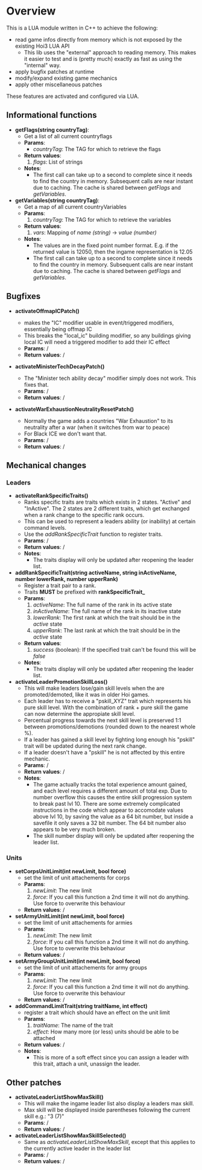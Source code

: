 # Overview

This is a LUA module written in C++ to achieve the following:
* read game infos directly from memory which is not exposed by the existing Hoi3 LUA API
    * This lib uses the "external" approach to reading memory. This makes it easier to test and is (pretty much) exactly as fast as using the "internal" way.
* apply bugfix patches at runtime
* modify/expand existing game mechanics
* apply other miscellaneous patches

These features are activated and configured via LUA.


## Informational functions
* **getFlags(string countryTag)**:
    * Get a list of all current countryflags
    * **Params**:
        * *countryTag*: The TAG for which to retrieve the flags
    * **Return values**:
        1. *flags*: List of strings
    * **Notes**:
        * The first call can take up to a second to complete since it needs to find the country in memory. Subsequent calls are near instant due to caching. The cache is shared between *getFlags* and *getVariables*.
* **getVariables(string countryTag)**:
    * Get a map of all current countryVariables
    * **Params**:
        1. *countryTag*: The TAG for which to retrieve the variables
    * **Return values**:
        1. *vars*: Mapping of *name (string)* -> *value (number)*
    * **Notes**:
        * The values are in the fixed point number format. E.g. if the returned value is 12050, then the ingame representation is 12.05
        * The first call can take up to a second to complete since it needs to find the country in memory. Subsequent calls are near instant due to caching. The cache is shared between *getFlags* and *getVariables*.

## Bugfixes
* **activateOffmapICPatch()**
    * makes the "IC" modifier usable in event/triggered modifiers, essentially being offmap IC
    * This breaks the "local_ic" building modifier, so any buildings giving local IC will need a triggered modifier to add their IC effect
    * **Params**: /
    * **Return values**: /

* **activateMinisterTechDecayPatch()**
    * The "Minister tech ability decay" modifier simply does not work. This fixes that.
    * **Params**: /
    * **Return values**: /
* **activateWarExhaustionNeutralityResetPatch()**
    * Normally the game adds a countries "War Exhaustion" to its neutrality after a war (when it switches from war to peace)
    * For Black ICE we don't want that.
    * **Params**: /
    * **Return values**: /

## Mechanical changes
### Leaders
* **activateRankSpecificTraits()**
    * Ranks specific traits are traits which exists in 2 states. "Active" and "InActive". The 2 states are 2 different traits, which get exchanged when a rank change to the specific rank occurs.
    * This can be used to represent a leaders ability (or inability) at certain command levels.
    * Use the *addRankSpecificTrait* function to register traits.
    * **Params**: /
    * **Return values**: /
    * **Notes**:
        * The traits display will only be updated after reopening the leader list.
* **addRankSpecificTrait(string activeName, string inActiveName, number lowerRank, number upperRank)**
    * Register a trait pair to a rank.
    * Traits **MUST** be prefixed with **rankSpecificTrait_**
    * **Params**:
        1. *activeName*: The full name of the rank in its active state
        2. *inActiveName*: The full name of the rank in its inactive state
        3. *lowerRank*: The first rank at which the trait should be in the *active* state
        4. *upperRank*: The last rank at which the trait should be in the *active* state
    * **Return values**:
        1. *success* (boolean): If the specified trait can't be found this will be *false*
    * **Notes**:
        * The traits display will only be updated after reopening the leader list.
* **activateLeaderPromotionSkillLoss()**
    * This will make leaders lose/gain skill levels when the are promoted/demoted, like it was in older Hoi games.
    * Each leader has to receive a "pskill_XYZ" trait which represents his pure skill level. With the combination of rank + pure skill the game can now determine the appropiate skill level.
    * Percentual progress towards the next skill level is preserved 1:1 between promotions/demotions (rounded down to the nearest whole %).
    * If a leader has gained a skill level by fighting long enough his "pskill" trait will be updated during the next rank change.
    * If a leader doesn't have a "pskill" he is not affected by this entire mechanic.
    * **Params**: /
    * **Return values**: /
    * **Notes**:
        * The game actually tracks the total experience amount gained, and each level requires a different amount of total exp. Due to number overflow this causes the entire skill progression system to break past lvl 10. There are some extremely complicated instructions in the code which appear to accomodate values above lvl 10, by saving the value as a 64 bit number, but inside a savefile it only saves a 32 bit number. The 64 bit number also appears to be very much broken.
        * The skill number display will only be updated after reopening the leader list.
### Units
* **setCorpsUnitLimit(int newLimit, bool force)**
    * set the limit of unit attachements for corps 
    * **Params**:
        1. *newLimit*: The new limit
        2. *force*: If you call this function a 2nd time it will not do anything. Use force to overwrite this behaviour
    * **Return values**: /
* **setArmyUnitLimit(int newLimit, bool force)**
    * set the limit of unit attachements for armies 
    * **Params**:
        1. *newLimit*: The new limit
        2. *force*: If you call this function a 2nd time it will not do anything. Use force to overwrite this behaviour
    * **Return values**: /
* **setArmyGroupUnitLimit(int newLimit, bool force)**
    * set the limit of unit attachements for army groups 
    * **Params**:
        1. *newLimit*: The new limit
        2. *force*: If you call this function a 2nd time it will not do anything. Use force to overwrite this behaviour
    * **Return values**: /
* **addCommandLimitTrait(string traitName, int effect)**
    * register a trait which should have an effect on the unit limit
    * **Params**:
        1. *traitName*: The name of the trait
        2. *effect*: How many more (or less) units should be able to be attached
    * **Return values**: /
    * **Notes**:
        * This is more of a soft effect since you can assign a leader with this trait, attach a unit, unassign the leader.
## Other patches
* **activateLeaderListShowMaxSkill()**
    * This will make the ingame leader list also display a leaders max skill.
    * Max skill will be displayed inside parentheses following the current skill e.g.: "3 (7)"
    * **Params**: /
    * **Return values**: /
* **activateLeaderListShowMaxSkillSelected()**
    * Same as *activateLeaderListShowMaxSkill*, except that this applies to the currently active leader in the leader list
    * **Params**: /
    * **Return values**: /
